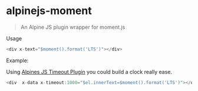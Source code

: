 # alpinejs-moment

> An Alpine JS plugin wrapper for moment.js

Usage

```js
<div x-text="$moment().format('LTS')"></div>
```

Example:

Using [Alpines JS Timeout Plugin](https://github.com/victoryoalli/alpinejs-timeout) you could build a clock really ease.

```js
<div  x-data x-timeout:1000="$el.innerText=$moment().format('LTS')"></div>
```
